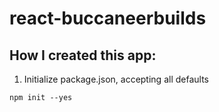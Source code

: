 # react-buccaneerbuilds

## How I created this app:

1. Initialize package.json, accepting all defaults

```npm init --yes```